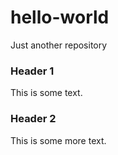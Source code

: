 # hello-world
Just another repository

### Header 1 

This is some text. 

### Header 2

This is some more text.
